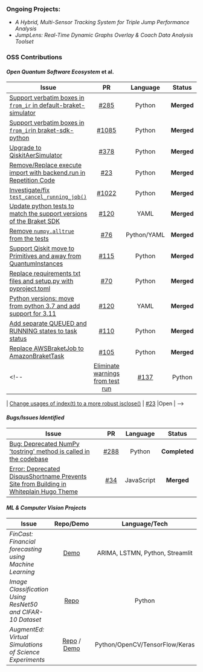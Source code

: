 ### Ongoing Projects:

- *A Hybrid, Multi-Sensor Tracking System for Triple Jump Performance Analysis*
- *JumpLens: Real-Time Dynamic Graphs Overlay & Coach Data Analysis Toolset*



### OSS Contributions


#### _Open Quantum Software Ecosystem_ et al.

<!--
**robotAstray/robotAstray** is a ✨ _special_ ✨ repository because its `README.md` (this file) appears on your GitHub profile.

Here are some ideas to get you started: -->


| Issue | PR   |  Language |Status   |
| ---   | :---: | :---: | :---: |
| [Support verbatim boxes in `from_ir` in default-braket-simulator ](https://github.com/amazon-braket/amazon-braket-sdk-python/issues/972) |  [#285](https://github.com/amazon-braket/amazon-braket-default-simulator-python/pull/285)  | Python | **Merged** |
| [Support verbatim boxes in `from_ir`in braket-sdk-python ](https://github.com/amazon-braket/amazon-braket-sdk-python/issues/972) |  [#1085](https://github.com/amazon-braket/amazon-braket-sdk-python/pull/1085)  | Python | **Merged** |
| [Upgrade to QiskitAerSimulator](https://github.com/qiskit-community/qiskit-qec/issues/367) |  [#378](https://github.com/qiskit-community/qiskit-qec/pull/378)   | Python | **Merged**  |
| [Remove/Replace execute import with backend.run in Repetition Code](https://github.com/qiskit-community/lindbladmpo/issues/247) |  [#23](https://github.com/qiskit-community/qiskit-qec/pull/381)   | Python | **Merged**  |
| [Investigate/fix `test_cancel_running_job()`](https://github.com/Qiskit/qiskit-ibm-runtime/issues/1019)|[#1022](https://github.com/Qiskit/qiskit-ibm-runtime/pull/1022)| Python | **Merged**|
| [Update python tests to match the support versions of the Braket SDK](https://github.com/qiskit-community/qiskit-braket-provider/issues/119)|[#120](https://github.com/qiskit-community/qiskit-braket-provider/pull/120)| YAML | **Merged**|
|[Remove `numpy.alltrue` from the tests](https://github.com/qiskit-community/qiskit-cold-atom/issues/75)|[#76](https://github.com/qiskit-community/qiskit-cold-atom/pull/76)|Python/YAML| **Merged**|
| [Support Qiskit move to Primitives and away from QuantumInstances](https://github.com/qiskit-community/qiskit-braket-provider/issues/83) |  [#115](https://github.com/qiskit-community/qiskit-braket-provider/pull/115)   | Python | **Merged**|
| [Replace requirements txt files and setup.py with pyproject.toml](https://github.com/qiskit-community/quantum-prototype-template/issues/61) | [#70](https://github.com/qiskit-community/quantum-prototype-template/pull/70)   | Python | **Merged**|
| [Python versions: move from python 3.7 and add support for 3.11](https://github.com/qiskit-community/qiskit-braket-provider/issues/117)|[#120](https://github.com/qiskit-community/qiskit-braket-provider/pull/120)|  YAML | **Merged**|
| [Add separate QUEUED and RUNNING states to task status](https://github.com/qiskit-community/qiskit-braket-provider/issues/46) | [#110](https://github.com/qiskit-community/qiskit-braket-provider/pull/110)  | Python | **Merged**|
| [Replace AWSBraketJob to AmazonBraketTask](https://github.com/qiskit-community/qiskit-braket-provider/issues/45) |  [#105](https://github.com/qiskit-community/qiskit-braket-provider/pull/105)   | Python | **Merged**|
<!--| [Eliminate warnings from test run](https://github.com/CQCL/pytket-qiskit/issues/19) |  [#137](https://github.com/CQCL/pytket-qiskit/pull/137)   |Python | **Merged**|

| [Change usages of index(t) to a more robust isclose()](https://github.com/qiskit-community/lindbladmpo/issues/11) |  [#23](https://github.com/qiskit-community/lindbladmpo/pull/23)   |Open  | -->

#### _Bugs/Issues Identified_


| Issue | PR   |  Language |Status   |
| ---   | :---: | :---: | :---: |
| [Bug: Deprecated NumPy 'tostring' method is called in the codebase ](https://github.com/amazon-braket/amazon-braket-default-simulator-python/issues/286) |  [#288](https://github.com/amazon-braket/amazon-braket-default-simulator-python/pull/288)   | Python | **Completed**  |
| [Error: Deprecated DisqusShortname Prevents Site from Building in Whiteplain Hugo Theme](https://github.com/taikii/whiteplain/issues/35) |  [#34](https://github.com/taikii/whiteplain/pull/34)   | JavaScript | **Merged**  |


#### _ML & Computer Vision Projects_

| Issue | Repo/Demo   |  Language/Tech |
| ---   | :---: | :---: |
|_FinCast: Financial forecasting using Machine Learning_|[Demo](https://devpost.com/software/fincast)|ARIMA, LSTMN, Python, Streamlit|
|_Image Classification Using ResNet50 and CIFAR-10 Dataset_ |[Repo](https://github.com/robotastray/ImageClassificationUsingResNet50) |Python| 
|_AugmentEd: Virtual Simulations of Science Experiments_|[Repo](https://github.com/robotastray/AugmentEd) / [Demo](https://www.youtube.com/watch?v=hXH4LOHEFIQ&t=1s)|Python/OpenCV/TensorFlow/Keras|




